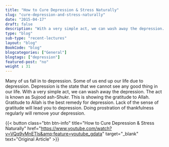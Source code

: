 ```yaml
--- 
title: "How to Cure Depression & Stress Naturally" 
slug: "cure-depression-and-stress-naturally"
date: "2015-04-17" 
draft: false 
description: "With a very simple act, we can wash away the depression. The act is known as Sujood ash-Shukr." 
type: "blog"
sub-type: "recent-lectures" 
layout: "blog" 
BookCode: "blog"
blogcategories: ["General"]
blogtags: ["depression"]
featured-post: "no"
weight : 31 
---  
```

 Many of us fall in to depression. Some of us end up our life due to depression. Depression is the state that we cannot see any good thing in our life. With a very simple act, we can wash away the depression. The act is known as Sujood ash-Shukr. This is showing the gratitude to Allah. Gratitude to Allah is the best remedy for depression. Lack of the sense of gratitude will lead you to depression. Doing prostration of thankfulness regularly will remove your depression.

{{< button class="btn btn-info" title="How to Cure Depression &amp; Stress Naturally" href="https://www.youtube.com/watch?v=VQq9vMnETls&amp;feature=youtube_gdata" target="_blank" text="Original Article" >}}
